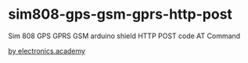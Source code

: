 # sim808-gps-gsm-gprs-http-post
Sim 808 GPS GPRS GSM arduino shield HTTP POST code AT Command 

<a href="https://electronics.academy">by electronics.academy</a>
